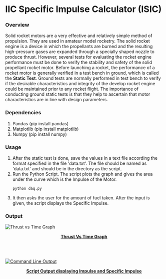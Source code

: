 # IIC Specific Impulse Calculator (ISIC)
<h3>Overview</h3>
Solid rocket motors are a very effective and relatively simple method of propulsion. They are used in amateur model rocketry. The solid rocket engine is a device in which the propellants are burned and the resulting high-pressure gases are expanded through a specially shaped nozzle to produce thrust. However, several tests for evaluating the rocket engine performance must be done to verify the stability and safety of the solid propellant rocket motor. Before launching a rocket, the performance of a rocket motor is generally verified in a test bench in ground, which is called the <b>Static Test</b>. Ground tests are normally performed in test bench to verify if the desirable characteristics and integrity of the develop rocket engine could be maintained prior to any rocket flight. The importance of conducting ground static tests is that they help to ascertain that motor characteristics are in line with design parameters. 

<h3>Dependencies</h3>
<ol>
<li> Pandas (pip install pandas) </li>
<li> Matplotlib (pip install matplotlib) </li>
<li> Numpy (pip install numpy) </li>
</ol>

<h3>Usage</h3>
<ol>
<li>After the static test is done, save the values in a text file according the format specified in the file 'data.txt'. The file should be named as 'data.txt' and should be in the directory as the script.</li>
<li>Run the Python Script. The script plots the graph and gives the area under the curve which is the Impulse of the Motor.</li>

``````````````````
python daq.py
```````````````````

<li>It then asks the user for the amount of fuel taken. After the input is given, the script displays the Specific Impulse.</li>
</ol>

<h3>Output</h3>



![Thrust vs Time Graph](https://github.com/rajdas2001/ISIC/blob/master/Thrust-vs-Time.png)

<p align="center">
<b><u>Thrust Vs Time Graph<u></b>
</p>
 
<p>
 </p>
<br>
<br>



![Command Line Output](https://github.com/rajdas2001/ISIC/blob/master/Output-cmd.jpg)
 
  <p align="center">
<b><u>Script Output displaying Impulse and Specific Impulse<u><b>
</p>

